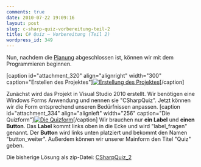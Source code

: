 ```yaml
---
comments: true
date: 2010-07-22 19:09:16
layout: post
slug: c-sharp-quiz-vorbereitung-teil-2
title: C# Quiz – Vorbereitung (Teil 2)
wordpress_id: 349
---
```


Nun, nachdem die [Planung](http://blog.phansch.de/2010/07/c-sharp-quiz-planung-teil-1/) abgeschlossen ist, können wir mit dem Programmieren beginnen.

[caption id="attachment_320" align="alignright" width="300" caption="Erstellen des Projektes"][![Erstellung des Projektes](http://wpimages.phansch.de/2010/06/csharp_quiz1-300x207.png)](http://wpimages.phansch.de/2010/06/csharp_quiz1.png)[/caption]

Zunächst wird das Projekt in Visual Studio 2010 erstellt. Wir benötigen eine Windows Forms Anwendung und nennen sie "CSharpQuiz". Jetzt können wir die Form entsprechend unseren Bedürfnissen anpassen.
[caption id="attachment_334" align="alignleft" width="256" caption="Die Quizform"][![Die Quizform](http://wpimages.phansch.de/2010/06/csharp_quiz2-256x300.png)](http://wpimages.phansch.de/2010/06/csharp_quiz2.png)[/caption]
Wir brauchen nur **ein Label** und **einen Button**. Das **Label** kommt links oben in die Ecke und wird "label_fragen" genannt.
Der **Button** wird links unten platziert und bekommt den Namen "button_weiter". Außerdem können wir unserer Mainform den Titel "Quiz" geben.

Die bisherige Lösung als zip-Datei: [CSharpQuiz_2](http://wpimages.phansch.de/2010/06/CSharpQuiz_2.zip)
